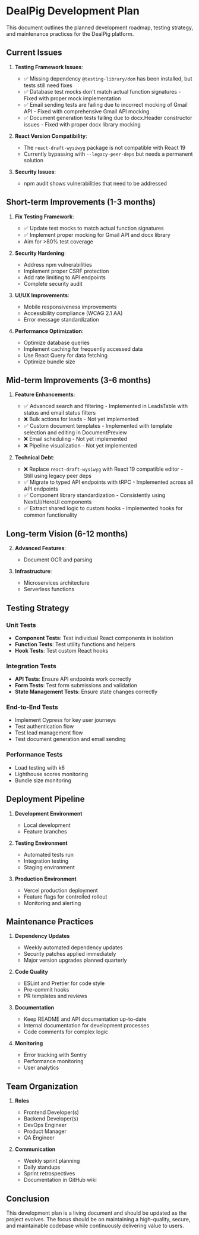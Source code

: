 # DealPig Development Plan

This document outlines the planned development roadmap, testing strategy, and maintenance practices for the DealPig platform.

## Current Issues

1. **Testing Framework Issues**:
   - ✅ Missing dependency `@testing-library/dom` has been installed, but tests still need fixes
   - ✅ Database test mocks don't match actual function signatures - Fixed with proper mock implementation
   - ✅ Email sending tests are failing due to incorrect mocking of Gmail API - Fixed with comprehensive Gmail API mocking
   - ✅ Document generation tests failing due to docx.Header constructor issues - Fixed with proper docx library mocking

2. **React Version Compatibility**:
   - The `react-draft-wysiwyg` package is not compatible with React 19
   - Currently bypassing with `--legacy-peer-deps` but needs a permanent solution

3. **Security Issues**:
   - npm audit shows vulnerabilities that need to be addressed

## Short-term Improvements (1-3 months)

1. **Fix Testing Framework**:
   - ✅ Update test mocks to match actual function signatures
   - ✅ Implement proper mocking for Gmail API and docx library
   - Aim for >80% test coverage

2. **Security Hardening**:
   - Address npm vulnerabilities
   - Implement proper CSRF protection
   - Add rate limiting to API endpoints
   - Complete security audit

3. **UI/UX Improvements**:
   - Mobile responsiveness improvements
   - Accessibility compliance (WCAG 2.1 AA)
   - Error message standardization

4. **Performance Optimization**:
   - Optimize database queries
   - Implement caching for frequently accessed data
   - Use React Query for data fetching
   - Optimize bundle size

## Mid-term Improvements (3-6 months)

1. **Feature Enhancements**:
   - ✅ Advanced search and filtering - Implemented in LeadsTable with status and email status filters
   - ❌ Bulk actions for leads - Not yet implemented
   - ✅ Custom document templates - Implemented with template selection and editing in DocumentPreview
   - ❌ Email scheduling - Not yet implemented
   - ❌ Pipeline visualization - Not yet implemented

2. **Technical Debt**:
   - ❌ Replace `react-draft-wysiwyg` with React 19 compatible editor - Still using legacy peer deps
   - ✅ Migrate to typed API endpoints with tRPC - Implemented across all API endpoints
   - ✅ Component library standardization - Consistently using NextUI/HeroUI components
   - ✅ Extract shared logic to custom hooks - Implemented hooks for common functionality

## Long-term Vision (6-12 months)

2. **Advanced Features**:
   - Document OCR and parsing


3. **Infrastructure**:
   - Microservices architecture
   - Serverless functions

## Testing Strategy

### Unit Tests
- **Component Tests**: Test individual React components in isolation
- **Function Tests**: Test utility functions and helpers
- **Hook Tests**: Test custom React hooks

### Integration Tests
- **API Tests**: Ensure API endpoints work correctly
- **Form Tests**: Test form submissions and validation
- **State Management Tests**: Ensure state changes correctly

### End-to-End Tests
- Implement Cypress for key user journeys
- Test authentication flow
- Test lead management flow
- Test document generation and email sending

### Performance Tests
- Load testing with k6
- Lighthouse scores monitoring
- Bundle size monitoring

## Deployment Pipeline

1. **Development Environment**
   - Local development
   - Feature branches

2. **Testing Environment**
   - Automated tests run
   - Integration testing
   - Staging environment

3. **Production Environment**
   - Vercel production deployment
   - Feature flags for controlled rollout
   - Monitoring and alerting

## Maintenance Practices

1. **Dependency Updates**
   - Weekly automated dependency updates
   - Security patches applied immediately
   - Major version upgrades planned quarterly

2. **Code Quality**
   - ESLint and Prettier for code style
   - Pre-commit hooks
   - PR templates and reviews

3. **Documentation**
   - Keep README and API documentation up-to-date
   - Internal documentation for development processes
   - Code comments for complex logic

4. **Monitoring**
   - Error tracking with Sentry
   - Performance monitoring
   - User analytics

## Team Organization

1. **Roles**
   - Frontend Developer(s)
   - Backend Developer(s)
   - DevOps Engineer
   - Product Manager
   - QA Engineer

2. **Communication**
   - Weekly sprint planning
   - Daily standups
   - Sprint retrospectives
   - Documentation in GitHub wiki

## Conclusion

This development plan is a living document and should be updated as the project evolves. The focus should be on maintaining a high-quality, secure, and maintainable codebase while continuously delivering value to users.